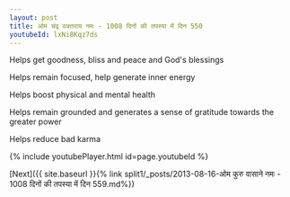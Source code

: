 ```yaml
---
layout: post
title: ओम चंद्र वक्त्तराय नमः - 1008 दिनों की तपस्या में दिन 550
youtubeId: lxNi8Kqz7ds
---
```

 
 
Helps get goodness, bliss and peace and God's blessings
 
Helps remain focused, help generate inner energy 
 
Helps boost physical and mental health 
 
Helps remain grounded and generates a sense of gratitude towards the greater power 
 
Helps reduce bad karma
 
 
 
 


{% include youtubePlayer.html id=page.youtubeId %}
 
[Next]({{ site.baseurl }}{% link  split1/_posts/2013-08-16-ओम कुरु वासाने नमः - 1008 दिनों की तपस्या में दिन 559.md%})
 
